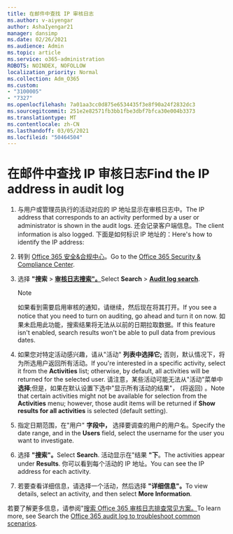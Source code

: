 ```yaml
---
title: 在邮件中查找 IP 审核日志
ms.author: v-aiyengar
author: AshaIyengar21
manager: dansimp
ms.date: 02/26/2021
ms.audience: Admin
ms.topic: article
ms.service: o365-administration
ROBOTS: NOINDEX, NOFOLLOW
localization_priority: Normal
ms.collection: Adm_O365
ms.custom:
- "3100005"
- "7327"
ms.openlocfilehash: 7a01aa3cc0d875e6534435f3e8f90a24f2832dc3
ms.sourcegitcommit: 251e2e82571fb3bb1fbe3dbf7bfca30e004b3373
ms.translationtype: MT
ms.contentlocale: zh-CN
ms.lasthandoff: 03/05/2021
ms.locfileid: "50464504"
---
```

# <a name="find-the-ip-address-in-audit-log"></a><span data-ttu-id="fcd10-102">在邮件中查找 IP 审核日志</span><span class="sxs-lookup"><span data-stu-id="fcd10-102">Find the IP address in audit log</span></span>

1. <span data-ttu-id="fcd10-103">与用户或管理员执行的活动对应的 IP 地址显示在审核日志中。</span><span class="sxs-lookup"><span data-stu-id="fcd10-103">The IP address that corresponds to an activity performed by a user or administrator is shown in the audit logs.</span></span> <span data-ttu-id="fcd10-104">还会记录客户端信息。</span><span class="sxs-lookup"><span data-stu-id="fcd10-104">The client information is also logged.</span></span> <span data-ttu-id="fcd10-105">下面是如何标识 IP 地址的：</span><span class="sxs-lookup"><span data-stu-id="fcd10-105">Here's how to identify the IP address:</span></span>

1. <span data-ttu-id="fcd10-106">转到 [Office 365 安全&合规中心](https://go.microsoft.com/fwlink/p/?linkid=2077143)。</span><span class="sxs-lookup"><span data-stu-id="fcd10-106">Go to the [Office 365 Security & Compliance Center](https://go.microsoft.com/fwlink/p/?linkid=2077143).</span></span>
1. <span data-ttu-id="fcd10-107">选择 **"搜索**  >  **[审核日志搜索"。](https://go.microsoft.com/fwlink/?linkid=2103759)**</span><span class="sxs-lookup"><span data-stu-id="fcd10-107">Select **Search** > **[Audit log search](https://go.microsoft.com/fwlink/?linkid=2103759)**.</span></span>
    > [!NOTE]
    > <span data-ttu-id="fcd10-108">如果看到需要启用审核的通知，请继续，然后现在将其打开。</span><span class="sxs-lookup"><span data-stu-id="fcd10-108">If you see a notice that you need to turn on auditing, go ahead and turn it on now.</span></span> <span data-ttu-id="fcd10-109">如果未启用此功能，搜索结果将无法从以前的日期拉取数据。</span><span class="sxs-lookup"><span data-stu-id="fcd10-109">If this feature isn't enabled, search results won't be able to pull data from previous dates.</span></span>
1. <span data-ttu-id="fcd10-110">如果您对特定活动感兴趣，请从"活动" **列表中选择它;** 否则，默认情况下，将为所选用户返回所有活动。</span><span class="sxs-lookup"><span data-stu-id="fcd10-110">If you're interested in a specific activity, select it from the **Activities** list; otherwise, by default, all activities will be returned for the selected user.</span></span> <span data-ttu-id="fcd10-111">请注意，某些活动可能无法从"活动"菜单中 **选择**;但是，如果在默认设置下选中"显示所有活动的结果"， (将返回) 。</span><span class="sxs-lookup"><span data-stu-id="fcd10-111">Note that certain activities might not be available for selection from the **Activities** menu; however, those audit items will be returned if **Show results for all activities** is selected (default setting).</span></span>
1. <span data-ttu-id="fcd10-112">指定日期范围，在"用户" **字段中，** 选择要调查的用户的用户名。</span><span class="sxs-lookup"><span data-stu-id="fcd10-112">Specify the date range, and in the **Users** field, select the username for the user you want to investigate.</span></span>
1. <span data-ttu-id="fcd10-113">选择 **"搜索"。**</span><span class="sxs-lookup"><span data-stu-id="fcd10-113">Select **Search**.</span></span> <span data-ttu-id="fcd10-114">活动显示在"结果 **"下**。</span><span class="sxs-lookup"><span data-stu-id="fcd10-114">The activities appear under **Results**.</span></span> <span data-ttu-id="fcd10-115">你可以看到每个活动的 IP 地址。</span><span class="sxs-lookup"><span data-stu-id="fcd10-115">You can see the IP address for each activity.</span></span>
1. <span data-ttu-id="fcd10-116">若要查看详细信息，请选择一个活动，然后选择 **"详细信息"。**</span><span class="sxs-lookup"><span data-stu-id="fcd10-116">To view details, select an activity, and then select **More Information**.</span></span>

<span data-ttu-id="fcd10-117">若要了解更多信息，请参阅"[搜索 Office 365 审核日志排查常见方案。](https://go.microsoft.com/fwlink/?linkid=2103944)</span><span class="sxs-lookup"><span data-stu-id="fcd10-117">To learn more, see Search the [Office 365 audit log to troubleshoot common scenarios](https://go.microsoft.com/fwlink/?linkid=2103944).</span></span>